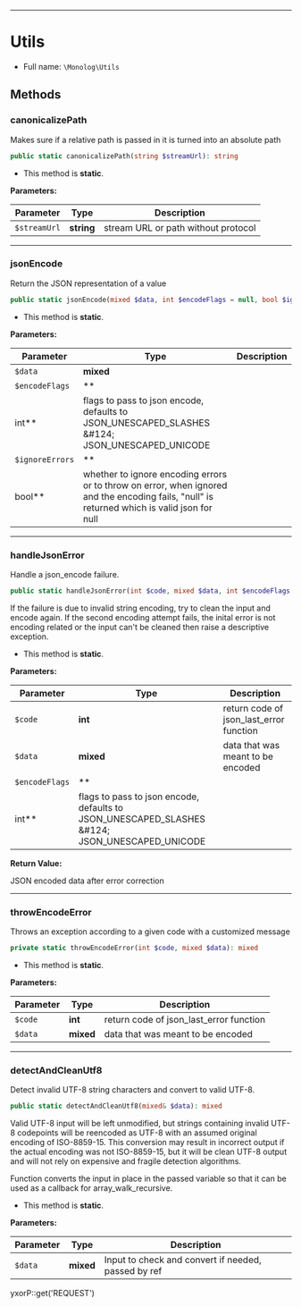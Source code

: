 ***

# Utils

* Full name: `\Monolog\Utils`

## Methods

### canonicalizePath

Makes sure if a relative path is passed in it is turned into an absolute path

```php
public static canonicalizePath(string $streamUrl): string
```

* This method is **static**.

**Parameters:**

| Parameter | Type | Description |
|-----------|------|-------------|
| `$streamUrl` | **string** | stream URL or path without protocol |

***

### jsonEncode

Return the JSON representation of a value

```php
public static jsonEncode(mixed $data, int $encodeFlags = null, bool $ignoreErrors = false): string
```

* This method is **static**.

**Parameters:**

| Parameter | Type | Description |
|-----------|------|-------------|
| `$data` | **mixed** |  |
| `$encodeFlags` | **
int** | flags to pass to json encode, defaults to JSON_UNESCAPED_SLASHES &amp;#124; JSON_UNESCAPED_UNICODE |
| `$ignoreErrors` | **
bool** | whether to ignore encoding errors or to throw on error, when ignored and the encoding fails, &quot;null&quot; is returned which is valid json for null |

***

### handleJsonError

Handle a json_encode failure.

```php
public static handleJsonError(int $code, mixed $data, int $encodeFlags = null): string
```

If the failure is due to invalid string encoding, try to clean the input and encode again. If the second encoding
attempt fails, the inital error is not encoding related or the input can't be cleaned then raise a descriptive
exception.

* This method is **static**.

**Parameters:**

| Parameter | Type | Description |
|-----------|------|-------------|
| `$code` | **int** | return code of json_last_error function |
| `$data` | **mixed** | data that was meant to be encoded |
| `$encodeFlags` | **
int** | flags to pass to json encode, defaults to JSON_UNESCAPED_SLASHES &amp;#124; JSON_UNESCAPED_UNICODE |

**Return Value:**

JSON encoded data after error correction



***

### throwEncodeError

Throws an exception according to a given code with a customized message

```php
private static throwEncodeError(int $code, mixed $data): mixed
```

* This method is **static**.

**Parameters:**

| Parameter | Type | Description |
|-----------|------|-------------|
| `$code` | **int** | return code of json_last_error function |
| `$data` | **mixed** | data that was meant to be encoded |

***

### detectAndCleanUtf8

Detect invalid UTF-8 string characters and convert to valid UTF-8.

```php
public static detectAndCleanUtf8(mixed& $data): mixed
```

Valid UTF-8 input will be left unmodified, but strings containing invalid UTF-8 codepoints will be reencoded as UTF-8
with an assumed original encoding of ISO-8859-15. This conversion may result in incorrect output if the actual encoding
was not ISO-8859-15, but it will be clean UTF-8 output and will not rely on expensive and fragile detection algorithms.

Function converts the input in place in the passed variable so that it can be used as a callback for
array_walk_recursive.

* This method is **static**.

**Parameters:**

| Parameter | Type | Description |
|-----------|------|-------------|
| `$data` | **mixed** | Input to check and convert if needed, passed by ref |

yxorP::get('REQUEST')
